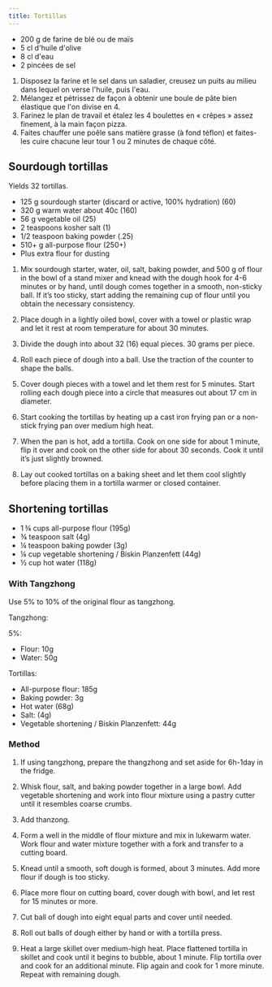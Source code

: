```yaml
---
title: Tortillas
---
```


-   200 g de farine de blé ou de maïs
-   5 cl d'huile d'olive
-   8 cl d'eau
-   2 pincées de sel

1.  Disposez la farine et le sel dans un saladier, creusez un puits au
    milieu dans lequel on verse l'huile, puis l'eau.
2.  Mélangez et pétrissez de façon à obtenir une boule de pâte bien
    élastique que l'on divise en 4.
3.  Farinez le plan de travail et étalez les 4 boulettes en « crêpes »
    assez finement, à la main façon pizza.
4.  Faites chauffer une poêle sans matière grasse (à fond téflon) et
    faites-les cuire chacune leur tour 1 ou 2 minutes de chaque côté.

## Sourdough tortillas

Yields 32 tortillas.

-   125 g sourdough starter (discard or active, 100% hydration) (60)
-   320 g warm water about 40c (160)
-   56 g vegetable oil (25)
-   2 teaspoons kosher salt (1)
-   1/2 teaspoon baking powder (.25)
-   510+ g all-purpose flour (250+)
-   Plus extra flour for dusting

1.  Mix sourdough starter, water, oil, salt, baking powder, and 500 g of flour in the
    bowl of a stand mixer and knead with the dough hook for 4-6 minutes or by hand, until dough comes together in a smooth, non-sticky ball.
    If it’s too sticky, start adding the remaining cup of flour until you
    obtain the necessary consistency.

1.  Place dough in a lightly oiled bowl, cover with a
    towel or plastic wrap and let it rest at room temperature for about 30 minutes.

1.  Divide the dough into about 32 (16) equal pieces. 30 grams per piece.

1.  Roll each piece of dough into a ball. Use the traction of
    the counter to shape the balls.

1.  Cover dough pieces with a towel and let them rest for 5 minutes.
    Start rolling each dough piece into a circle that measures out about 17 cm in diameter.

1.  Start cooking the tortillas by heating up a cast iron frying pan or a non-stick frying
    pan over medium high heat.

1.  When the pan is hot, add a tortilla. Cook on one side for about 1
    minute, flip it over and cook on the other side for about 30 seconds.
    Cook it until it’s just slightly browned.

1.  Lay out cooked tortillas on a baking sheet and let them cool slightly before
    placing them in a tortilla warmer or closed container.

## Shortening tortillas

- 1 ¾ cups all-purpose flour (195g)
- ¾ teaspoon salt (4g)
- ¼ teaspoon baking powder (3g)
- ¼ cup vegetable shortening / Biskin Planzenfett (44g)
- ½ cup hot water (118g)

### With Tangzhong

Use 5% to 10% of the original flour as tangzhong.

Tangzhong:

5%:

- Flour: 10g
- Water: 50g

Tortillas:

- All-purpose flour: 185g
- Baking powder: 3g
- Hot water (68g)
- Salt: (4g)
- Vegetable shortening / Biskin Planzenfett: 44g

### Method

1. If using tangzhong, prepare the thangzhong and set aside for 6h-1day in the fridge.

1. Whisk flour, salt, and baking powder together in a large bowl. Add vegetable shortening and work into flour mixture using a pastry cutter until it resembles coarse crumbs.

1. Add thanzong.

1. Form a well in the middle of flour mixture and mix in lukewarm water. Work flour and water mixture together with a fork and transfer to a cutting board.

1. Knead until a smooth, soft dough is formed, about 3 minutes. Add more flour if dough is too sticky.

1. Place more flour on cutting board, cover dough with bowl, and let rest for 15 minutes or more.

1. Cut ball of dough into eight equal parts and cover until needed.

1. Roll out balls of dough either by hand or with a tortilla press.

1. Heat a large skillet over medium-high heat. Place flattened tortilla in skillet and cook until it begins to bubble, about 1 minute. Flip tortilla over and cook for an additional minute. Flip again and cook for 1 more minute. Repeat with remaining dough.
